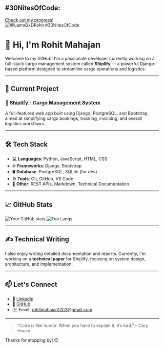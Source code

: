 ## #30NitesOfCode:
  [Check out my progress!](https://www.codedex.io/@LamoDxDRohit/30-nites-of-code)  
  ![@LamoDxDRohit #30NitesOfCode](https://www.codedex.io/api/petStatus?user=LamoDxDRohit)

# 👋 Hi, I'm Rohit Mahajan

Welcome to my GitHub! I'm a passionate developer currently working on a full-stack cargo management system called **Shiplify** — a powerful Django-based platform designed to streamline cargo operations and logistics.

---

## 🚀 Current Project
### 🔧 [Shiplify - Cargo Management System](https://github.com/Rohitisavailable/shiplify-render)
A full-featured web app built using Django, PostgreSQL, and Bootstrap, aimed at simplifying cargo bookings, tracking, invoicing, and overall logistics workflows.

---

## 🛠️ Tech Stack

- 💻 **Languages**: Python, JavaScript, HTML, CSS
- 🌐 **Frameworks**: Django, Bootstrap
- 🛢️ **Database**: PostgreSQL, SQLite (for dev)
- ⚙️ **Tools**: Git, GitHub, VS Code
- 🧪 **Other**: REST APIs, Markdown, Technical Documentation

---

## 📈 GitHub Stats

![Your GitHub stats](https://github-readme-stats.vercel.app/api?username=yourusername&show_icons=true&theme=tokyonight)
![Top Langs](https://github-readme-stats.vercel.app/api/top-langs/?username=yourusername&layout=compact&theme=tokyonight)

---

## ✍️ Technical Writing

I also enjoy writing detailed documentation and reports. Currently, I'm working on a **technical paper** for Shiplify, focusing on system design, architecture, and implementation.

---

## 📫 Let's Connect

- 💼 [LinkedIn](https://linkedin.com/in/rohit-mahajan1202)
- 🐙 [GitHub](https://github.com/Rohitisavailable)
- ✉️ Email: rohitmahajan1202@gmail.com

---

> “Code is like humor. When you have to explain it, it’s bad.” – Cory House

Thanks for stopping by! 😊


